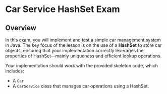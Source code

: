 # Car Service HashSet Exam

## Overview

In this exam, you will implement and test a simple car management system in Java. The key focus of the lesson is on the use of a **HashSet** to store car objects, ensuring that your implementation correctly leverages the properties of HashSet—mainly uniqueness and efficient lookup operations.

Your implementation should work with the provided skeleton code, which includes:

- A `Car`
- A `CarService` class that manages car operations using a HashSet.
